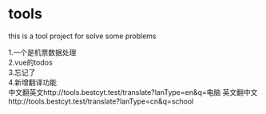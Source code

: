 # tools
this is a tool project for solve some problems

1.一个是机票数据处理  
2.vue的todos  
3.忘记了  
4.新增翻译功能  
中文翻英文http://tools.bestcyt.test/translate?lanType=en&q=电脑
英文翻中文http://tools.bestcyt.test/translate?lanType=cn&q=school
